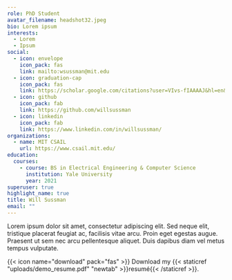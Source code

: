 ```yaml
---
role: PhD Student
avatar_filename: headshot32.jpeg
bio: Lorem ipsum
interests:
  - Lorem
  - Ipsum
social:
  - icon: envelope
    icon_pack: fas
    link: mailto:wsussman@mit.edu
  - icon: graduation-cap
    icon_pack: fas
    link: https://scholar.google.com/citations?user=VIvs-fIAAAAJ&hl=en&oi=sra
  - icon: github
    icon_pack: fab
    link: https://github.com/willsussman
  - icon: linkedin
    icon_pack: fab
    link: https://www.linkedin.com/in/willsussman/
organizations:
  - name: MIT CSAIL
    url: https://www.csail.mit.edu/
education:
  courses:
    - course: BS in Electrical Engineering & Computer Science
      institution: Yale University
      year: 2021
superuser: true
highlight_name: true
title: Will Sussman
email: ""
---
```

Lorem ipsum dolor sit amet, consectetur adipiscing elit. Sed neque elit, tristique placerat feugiat ac, facilisis vitae arcu. Proin eget egestas augue. Praesent ut sem nec arcu pellentesque aliquet. Duis dapibus diam vel metus tempus vulputate.

{{< icon name="download" pack="fas" >}} Download my {{< staticref "uploads/demo_resume.pdf" "newtab" >}}resumé{{< /staticref >}}.